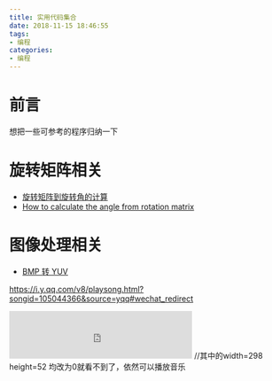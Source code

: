 ```yaml
---
title: 实用代码集合
date: 2018-11-15 18:46:55
tags: 
- 编程
categories: 
- 编程
---
```

# 前言  
想把一些可参考的程序归纳一下  
# 旋转矩阵相关  
- [旋转矩阵到旋转角的计算](https://blog.csdn.net/qq_37124765/article/details/82733172)   
- [How to calculate the angle from rotation matrix](https://stackoverflow.com/questions/15022630/how-to-calculate-the-angle-from-rotation-matrix)  

# 图像处理相关  
- [BMP 转 YUV](https://blog.csdn.net/leixiaohua1020/article/details/13506099?tdsourcetag=s_pcqq_aiomsg)    





https://i.y.qq.com/v8/playsong.html?songid=105044366&source=yqq#wechat_redirect   


<iframe frameborder="no" border="0" marginwidth="0" marginheight="0" width=330 height=86 src="http://dl.stream.qqmusic.qq.com/M800003FIqDQ0xyaGF.mp3?vkey=45FB4F94A6FBBC5B240A8841C72E82F0F02DCF6FBB4AD7B184BB54B837A19FE57AF14E0087DF78166382D2268F0571A367E826DEC2C5B8F4&guid=5150825362&fromtag=1"></iframe>
//其中的width=298 height=52 均改为0就看不到了，依然可以播放音乐
